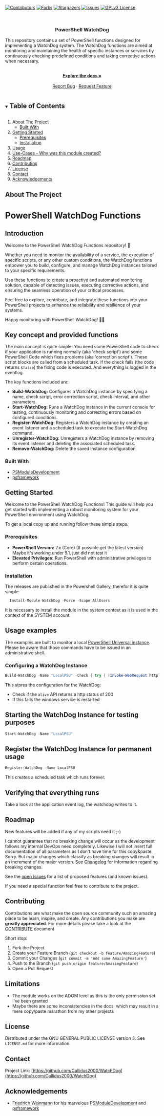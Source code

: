 ﻿<!--
*** Thanks for checking out the Best-README-Template. If you have a suggestion
*** that would make this better, please fork the repo and create a pull request
*** or simply open an issue with the tag "enhancement".
*** Thanks again! Now go create something AMAZING! :D
***
-->

<!-- PROJECT SHIELDS -->
<!--
*** I'm using markdown "reference style" links for readability.
*** Reference links are enclosed in brackets [ ] instead of parentheses ( ).
*** See the bottom of this document for the declaration of the reference variables
*** for contributors-url, forks-url, etc. This is an optional, concise syntax you may use.
*** https://www.markdownguide.org/basic-syntax/#reference-style-links
-->
[![Contributors][contributors-shield]][contributors-url]
[![Forks][forks-shield]][forks-url]
[![Stargazers][stars-shield]][stars-url]
[![Issues][issues-shield]][issues-url]
[![GPLv3 License][license-shield]][license-url]


<br />
<p align="center">
<!-- PROJECT LOGO
  <a href="https://github.com/Callidus2000/WatchDog">
    <img src="images/logo.png" alt="Logo" width="80" height="80">
  </a>
-->

  <h3 align="center">PowerShell WatchDog</h3>
This repository contains a set of PowerShell functions designed for implementing a WatchDog system. The WatchDog functions are aimed at monitoring and maintaining the health of specific instances or services by continuously checking predefined conditions and taking corrective actions when necessary.

  <p align="center">
    <br />
    <a href="https://github.com/Callidus2000/WatchDog"><strong>Explore the docs »</strong></a>
    <br />
    <br />
    <a href="https://github.com/Callidus2000/WatchDog/issues">Report Bug</a>
    ·
    <a href="https://github.com/Callidus2000/WatchDog/issues">Request Feature</a>
  </p>
</p>



<!-- TABLE OF CONTENTS -->
<details open="open">
  <summary><h2 style="display: inline-block">Table of Contents</h2></summary>
  <ol>
    <li>
      <a href="#about-the-project">About The Project</a>
      <ul>
        <li><a href="#built-with">Built With</a></li>
      </ul>
    </li>
    <li>
      <a href="#getting-started">Getting Started</a>
      <ul>
        <li><a href="#prerequisites">Prerequisites</a></li>
        <li><a href="#installation">Installation</a></li>
      </ul>
    </li>
    <li><a href="#usage">Usage</a></li>
    <li><a href="#use-cases-or-why-was-the-module-developed">Use-Cases - Why was this module created?</a></li>
    <li><a href="#roadmap">Roadmap</a></li>
    <li><a href="#contributing">Contributing</a></li>
    <li><a href="#license">License</a></li>
    <li><a href="#contact">Contact</a></li>
    <li><a href="#acknowledgements">Acknowledgements</a></li>
  </ol>
</details>



<!-- ABOUT THE PROJECT -->
## About The Project

# PowerShell WatchDog Functions

## Introduction

Welcome to the PowerShell WatchDog Functions repository! 🐾

Whether you need to monitor the availability of a service, the execution of specific scripts, or any other custom conditions, the WatchDog functions empower you to build, configure, and manage WatchDog instances tailored to your specific requirements.

Use these functions to create a proactive and automated monitoring solution, capable of detecting issues, executing corrective actions, and ensuring the seamless operation of your critical processes.

Feel free to explore, contribute, and integrate these functions into your PowerShell projects to enhance the reliability and resilience of your systems.

Happy monitoring with PowerShell WatchDog! 🚀👀

## Key concept and provided functions
The main concept is quite simple: You need some PowerShell code to check if your application is running normally (aka 'check script') and some PowerShell Code which fixes problems (aka 'correction script').
These script blocks are called from a scheduled task. If the check fails (the code returns `$false`) the fixing code is executed. And everything is logged in the eventlog.

The key functions included are:

- **Build-WatchDog:** Configures a WatchDog instance by specifying a name, check script, error correction script, check interval, and other parameters.
- **Start-WatchDog:** Runs a WatchDog instance in the current console for testing, continuously monitoring and correcting errors based on configured conditions.
- **Register-WatchDog:** Registers a WatchDog instance by creating an event listener and a scheduled task to execute the Start-WatchDog command.
- **Unregister-WatchDog:** Unregisters a WatchDog instance by removing its event listener and deleting the associated scheduled task.
- **Remove-WatchDog:** Delete the saved instance configuration

### Built With

* [PSModuleDevelopment](https://github.com/PowershellFrameworkCollective/PSModuleDevelopment)
* [psframework](https://github.com/PowershellFrameworkCollective/psframework)




<!-- GETTING STARTED -->
## Getting Started
Welcome to the PowerShell WatchDog Functions! This guide will help you get started with implementing a robust monitoring system for your PowerShell environment using WatchDog.

To get a local copy up and running follow these simple steps. 

### Prerequisites
- **PowerShell Version:** 7.x (Core) (If possible get the latest version)  
  Maybe it's working under 5.1, just did not test it
- **Elevated Privileges:** Run PowerShell with administrative privileges to perform certain operations.

### Installation

The releases are published in the Powershell Gallery, therefor it is quite simple:
```powershell
  Install-Module WatchDog -Force -Scope AllUsers
```
It is necessary to install the module in the system context as it is used in the context of the SYSTEM account.

## Usage examples
The examples are built to monitor a local [PowerShell Universal instance](https://ironmansoftware.com/).
Please be aware that those commands have to be issued in an administrative shell.

### Configuring a WatchDog Instance
```powershell
Build-WatchDog -Name "LocalPSU" -Check { try { (Invoke-WebRequest http://localhost:5000/api/v1/alive -ErrorAction stop).Statuscode -eq 200 }catch { $false } } -ErrorCorrection { restart-service powershelluniversal}
```

This stores the configuration for the WatchDog:
- Check if the `alive` API returns a http status of 200
- If this fails the windows service is restarted

## Starting the WatchDog Instance for testing purposes

```powershell
Start-WatchDog -Name "LocalPSU"
```

## Register the WatchDog Instance for permanent usage

```powershell
Register-WatchDog -Name LocalPSU
```

This creates a scheduled task which runs forever.

## Verifying that everything runs
Take a look at the application event log, the watchdog writes to it.

<!-- ROADMAP -->
## Roadmap
New features will be added if any of my scripts need it ;-)

I cannot guarantee that no breaking change will occur as the development follows my internal DevOps need completely. Likewise I will not insert full documentation of all parameters as I don't have time for this copy&paste. Sorry. But major changes which classify as breaking changes will result in an increment of the major version. See [Changelog](FortigateManager\changelog.md) for information regarding breaking changes.

See the [open issues](https://github.com/Callidus2000/WatchDog/issues) for a list of proposed features (and known issues).

If you need a special function feel free to contribute to the project.

<!-- CONTRIBUTING -->
## Contributing

Contributions are what make the open source community such an amazing place to be learn, inspire, and create. Any contributions you make are **greatly appreciated**. For more details please take a look at the [CONTRIBUTE](docs/CONTRIBUTING.md#Contributing-to-this-repository) document

Short stop:

1. Fork the Project
2. Create your Feature Branch (`git checkout -b feature/AmazingFeature`)
3. Commit your Changes (`git commit -m 'Add some AmazingFeature'`)
4. Push to the Branch (`git push origin feature/AmazingFeature`)
5. Open a Pull Request


## Limitations
* The module works on the ADOM level as this is the only permission set I've been granted
* Maybe there are some inconsistencies in the docs, which may result in a mere copy/paste marathon from my other projects

<!-- LICENSE -->
## License

Distributed under the GNU GENERAL PUBLIC LICENSE version 3. See `LICENSE.md` for more information.



<!-- CONTACT -->
## Contact


Project Link: [https://github.com/Callidus2000/WatchDog](https://github.com/Callidus2000/WatchDog)



<!-- ACKNOWLEDGEMENTS -->
## Acknowledgements

* [Friedrich Weinmann](https://github.com/FriedrichWeinmann) for his marvelous [PSModuleDevelopment](https://github.com/PowershellFrameworkCollective/PSModuleDevelopment) and [psframework](https://github.com/PowershellFrameworkCollective/psframework)





<!-- MARKDOWN LINKS & IMAGES -->
<!-- https://www.markdownguide.org/basic-syntax/#reference-style-links -->
[contributors-shield]: https://img.shields.io/github/contributors/Callidus2000/WatchDog.svg?style=for-the-badge
[contributors-url]: https://github.com/Callidus2000/WatchDog/graphs/contributors
[forks-shield]: https://img.shields.io/github/forks/Callidus2000/WatchDog.svg?style=for-the-badge
[forks-url]: https://github.com/Callidus2000/WatchDog/network/members
[stars-shield]: https://img.shields.io/github/stars/Callidus2000/WatchDog.svg?style=for-the-badge
[stars-url]: https://github.com/Callidus2000/WatchDog/stargazers
[issues-shield]: https://img.shields.io/github/issues/Callidus2000/WatchDog.svg?style=for-the-badge
[issues-url]: https://github.com/Callidus2000/WatchDog/issues
[license-shield]: https://img.shields.io/github/license/Callidus2000/WatchDog.svg?style=for-the-badge
[license-url]: https://github.com/Callidus2000/WatchDog/blob/master/LICENSE

